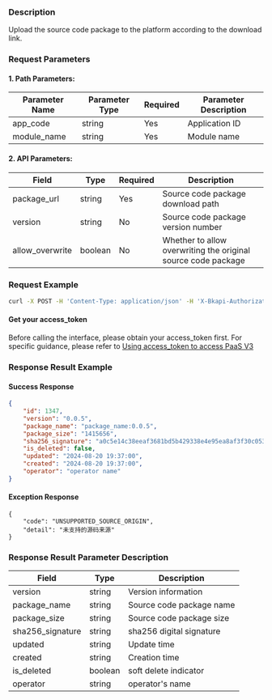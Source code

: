 ### Description
Upload the source code package to the platform according to the download link.


### Request Parameters

#### 1. Path Parameters:

| Parameter Name | Parameter Type | Required | Parameter Description |
| -------------- | -------------- | -------- | --------------------- |
| app_code       | string         | Yes      | Application ID        |
| module_name    | string         | Yes      | Module name           |

#### 2. API Parameters:

| Field           | Type    | Required | Description                 |
| --------------- | ------- | -------- | --------------------------- |
| package_url     | string  | Yes      | Source code package download path |
| version         | string  | No       | Source code package version number |
| allow_overwrite | boolean | No       | Whether to allow overwriting the original source code package |

### Request Example
```bash
curl -X POST -H 'Content-Type: application/json' -H 'X-Bkapi-Authorization: {"bk_app_code": "apigw-api-test", "bk_app_secret": "***", "bk_ticket": "***"}' -d '{ "package_url": "https://example.com/generic/example.tar.gz", "version": "0.0.5" }' --insecure https://paas.example.apigw.o.woav3..com/stag/bkapps/applications/app_code/modules/default/source_package/link/
```

#### Get your access_token
Before calling the interface, please obtain your access_token first. For specific guidance, please refer to [Using access_token to access PaaS V3](https://bk.tencent.com/docs/markdown/PaaS3.0/topics/paas/access_token)

### Response Result Example
#### Success Response
```json
{
    "id": 1347,
    "version": "0.0.5",
    "package_name": "package_name:0.0.5",
    "package_size": "1415656",
    "sha256_signature": "a0c5e14c38eeaf3681bd5b429338e4e95ea8af3f30c05348a1479cfcf1cdf4d1",
    "is_deleted": false,
    "updated": "2024-08-20 19:37:00",
    "created": "2024-08-20 19:37:00",
    "operator": "operator name"
}
```

#### Exception Response
```
{
    "code": "UNSUPPORTED_SOURCE_ORIGIN",
    "detail": "未支持的源码来源"
}
```

### Response Result Parameter Description

| Field             | Type   | Description       |
| ----------------- | ------ | ----------------- |
| version           | string | Version information |
| package_name      | string | Source code package name |
| package_size      | string | Source code package size |
| sha256_signature  | string | sha256 digital signature |
| updated           | string | Update time       |
| created           | string | Creation time     |
| is_deleted        | boolean | soft delete indicator |
| operator          | string | operator's name |